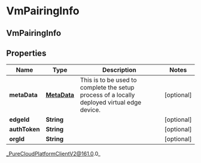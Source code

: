 # VmPairingInfo

## VmPairingInfo

## Properties

|Name | Type | Description | Notes|
|------------ | ------------- | ------------- | -------------|
| **metaData** | [**MetaData**](MetaData) | This is to be used to complete the setup process of a locally deployed virtual edge device. | [optional] |
| **edgeId** | **String** |  | [optional] |
| **authToken** | **String** |  | [optional] |
| **orgId** | **String** |  | [optional] |



_PureCloudPlatformClientV2@161.0.0_
